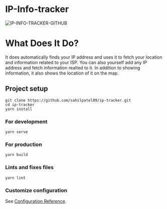 # IP-Info-tracker

![IP-INFO-TRACKER-GITHUB](https://https://github.com/YOSEF-CODER/Ip-location-tracker/screenshot_ip_info_tracker.png)

# What Does It Do?
It does automatically finds your IP address and uses it to fetch your location and information related to your ISP. You can also yourself add any IP address and fetch information realted to it. In addition to showing information, it also shows the location of it on the map.
## Project setup
```
git clone https://github.com/sahilpatel09/ip-tracker.git
cd ip-tracker
yarn install
```

### For development
```
yarn serve
```

### For production
```
yarn build
```

### Lints and fixes files
```
yarn lint
```

### Customize configuration
See [Configuration Reference](https://cli.vuejs.org/config/).
